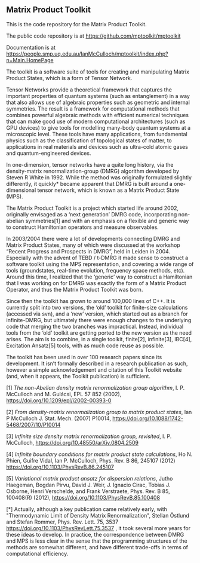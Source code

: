 ## Matrix Product Toolkit

This is the code repository for the Matrix Product Toolkit.

The public code repository is at https://github.com/mptoolkit/mptoolkit

Documentation is at https://people.smp.uq.edu.au/IanMcCulloch/mptoolkit/index.php?n=Main.HomePage

The toolkit is a software suite of tools for creating and manipulating Matrix Product States, which is a form of Tensor Network.

Tensor Networks provide a theoretical framework that captures the important properties of quantum systems (such as entanglement) in a way that also allows use of algebraic properties such as geometric and internal symmetries. The result is a framework for computational methods that combines powerful algebraic methods with efficient numerical techniques that can make good use of modern computational architectures (such as GPU devices) to give tools for modelling many-body quantum systems at a microscopic level. These tools have many applications, from fundamental physics such as the classification of topological states of matter, to applications in real materials and devices such as ultra-cold atomic gases and quantum-engineered devices.

In one-dimension, tensor networks have a quite long history, via the density-matrix renormalization-group (DMRG) algorithm developed by Steven R White in 1992. While the method was originally formulated slightly differently, it quickly* became apparent that DMRG is built around a one-dimensional tensor network, which is known as a Matrix Product State (MPS).

The Matrix Product Toolkit is a project which started life around 2002, originally envisaged as a ‘next generation’ DMRG code, incorporating non-abelian symmetries[1] and with an emphasis on a flexible and generic way to construct Hamiltonian operators and measure observables.

In 2003/2004 there were a lot of developments connecting DMRG and Matrix Product States, many of which were discussed at the workshop “Recent Progress and Prospects in DMRG”, held in Leiden in 2004. Especially with the advent of TEBD / t-DMRG it made sense to construct a software toolkit using the MPS representation, and covering a wide range of tools (groundstates, real-time evolution, frequency space methods, etc). Around this time, I realized that the ‘generic’ way to construct a Hamiltonian that I was working on for DMRG was exactly the form of a Matrix Product Operator, and thus the Matrix Product Toolkit was born.

Since then the toolkit has grown to around 100,000 lines of C++. It is currently split into two versions, the ‘old’ toolkit for finite-size calculations (accessed via svn), and a ‘new’ version, which started out as a branch for infinite-DMRG, but ultimately there were enough changes to the underlying code that merging the two branches was impractical. Instead, individual tools from the ‘old’ toolkit are getting ported to the new version as the need arises. The aim is to combine, in a single toolkit, finite[2], infinite[3], IBC[4], Excitation Ansatz[5] tools, with as much code reuse as possible.

The toolkit has been used in over 100 research papers since its development. It isn’t formally described in a research publication as such, however a simple acknowledgement and citation of this Toolkit website (and, when it appears, the Toolkit publication) is sufficient.

[1] *The non-Abelian density matrix renormalization group algorithm*, I. P. McCulloch and M. Gulácsi, EPL 57 852 (2002), https://doi.org/10.1209/epl/i2002-00393-0

[2] *From density-matrix renormalization group to matrix product states*, Ian P McCulloch J. Stat. Mech. (2007) P10014, https://doi.org/10.1088/1742-5468/2007/10/P10014

[3] *Infinite size density matrix renormalization group, revisited*, I. P. McCulloch, https://doi.org/10.48550/arXiv.0804.2509

[4] *Infinite boundary conditions for matrix product state calculations*, Ho N. Phien, Guifre Vidal, Ian P. McCulloch, Phys. Rev. B 86, 245107 (2012)  https://doi.org/10.1103/PhysRevB.86.245107

[5] *Variational matrix product ansatz for dispersion relations*, Jutho Haegeman, Bogdan Pirvu, David J. Weir, J. Ignacio Cirac, Tobias J. Osborne, Henri Verschelde, and Frank Verstraete, Phys. Rev. B 85, 100408(R) (2012), https://doi.org/10.1103/PhysRevB.85.100408

[*] Actually, although a key publication came relatively early, with "Thermodynamic Limit of Density Matrix Renormalization", Stellan Östlund and Stefan Rommer, Phys. Rev. Lett. 75, 3537 https://doi.org/10.1103/PhysRevLett.75.3537 , it took several more years for these ideas to develop. In practice, the correspondence between DMRG and MPS is less clear in the sense that the programming structures of the methods are somewhat different, and have different trade-offs in terms of computational efficiency.
